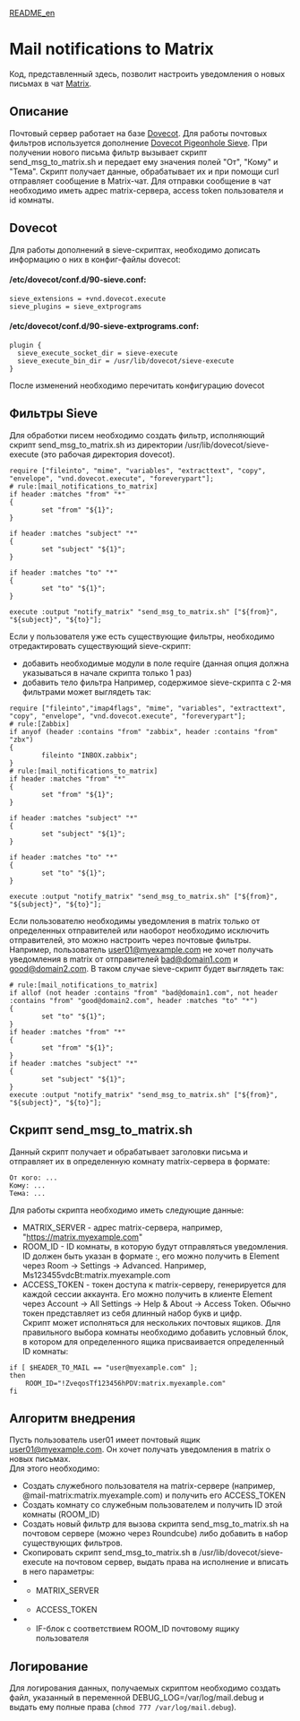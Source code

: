 [README_en](https://github.com/damkh/mail_notifications_to_matrix/blob/main/README_en.md)  

# Mail notifications to Matrix
Код, представленный здесь, позволит настроить уведомления о новых письмах в чат [Matrix](https://matrix.org).

## Описание
Почтовый сервер работает на базе [Dovecot](https://www.dovecot.org/). Для работы почтовых фильтров используется дополнение [Dovecot Pigeonhole Sieve](https://doc.dovecot.org/configuration_manual/sieve/). При получении нового письма фильтр вызывает скрипт send_msg_to_matrix.sh и передает ему значения полей "От", "Кому" и "Тема". Скрипт получает данные, обрабатывает их и при помощи curl отправляет сообщение в Matrix-чат. Для отправки сообщение в чат необходимо иметь адрес matrix-сервера, access token пользователя и id комнаты.

## Dovecot
Для работы дополнений в sieve-скриптах, необходимо дописать информацию о них в конфиг-файлы dovecot:  
#### /etc/dovecot/conf.d/90-sieve.conf:  
```
sieve_extensions = +vnd.dovecot.execute
sieve_plugins = sieve_extprograms
```
#### /etc/dovecot/conf.d/90-sieve-extprograms.conf:  
```
plugin {
  sieve_execute_socket_dir = sieve-execute
  sieve_execute_bin_dir = /usr/lib/dovecot/sieve-execute
}
```
После изменений необходимо перечитать конфигурацию dovecot

## Фильтры Sieve
Для обработки писем необходимо создать фильтр, исполняющий скрипт send_msg_to_matrix.sh из директории /usr/lib/dovecot/sieve-execute (это рабочая директория dovecot).
```
require ["fileinto", "mime", "variables", "extracttext", "copy", "envelope", "vnd.dovecot.execute", "foreverypart"];
# rule:[mail_notifications_to_matrix]
if header :matches "from" "*"
{
        set "from" "${1}";
}

if header :matches "subject" "*"
{
        set "subject" "${1}";
}

if header :matches "to" "*"
{
        set "to" "${1}";
}

execute :output "notify_matrix" "send_msg_to_matrix.sh" ["${from}", "${subject}", "${to}"];
```

Если у пользователя уже есть существующие фильтры, необходимо отредактировать существующий sieve-скрипт:
 - добавить необходимые модули в поле require (данная опция должна указываться в начале скрипта только 1 раз)
 - добавить тело фильтра
Например, содержимое sieve-скрипта с 2-мя фильтрами может выглядеть так:
```
require ["fileinto","imap4flags", "mime", "variables", "extracttext", "copy", "envelope", "vnd.dovecot.execute", "foreverypart"];
# rule:[Zabbix]
if anyof (header :contains "from" "zabbix", header :contains "from" "zbx")
{
        fileinto "INBOX.zabbix";
}
# rule:[mail_notifications_to_matrix]
if header :matches "from" "*"
{
        set "from" "${1}";
}

if header :matches "subject" "*"
{
        set "subject" "${1}";
}

if header :matches "to" "*"
{
        set "to" "${1}";
}

execute :output "notify_matrix" "send_msg_to_matrix.sh" ["${from}", "${subject}", "${to}"];
```

Если пользователю необходимы уведомления в matrix только от определенных отправителей или наоборот необходимо исключить отправителей, это можно настроить через почтовые фильтры.
Например, пользователь user01@myexample.com не хочет получать уведомления в matrix от отправителей bad@domain1.com и good@domain2.com. В таком случае sieve-скрипт будет выглядеть так:
```
# rule:[mail_notifications_to_matrix]
if allof (not header :contains "from" "bad@domain1.com", not header :contains "from" "good@domain2.com", header :matches "to" "*")
{
        set "to" "${1}";
}
if header :matches "from" "*"
{
        set "from" "${1}";
}
if header :matches "subject" "*"
{
        set "subject" "${1}";
}
execute :output "notify_matrix" "send_msg_to_matrix.sh" ["${from}", "${subject}", "${to}"];
```

## Скрипт send_msg_to_matrix.sh
Данный скрипт получает и обрабатывает заголовки письма и отправляет их в определенную комнату matrix-сервера в формате:
```
От кого: ...
Кому: ...
Тема: ...
```
Для работы скрипта необходимо иметь следующие данные:
- MATRIX_SERVER - адрес matrix-сервера, например, "https://matrix.myexample.com"  
- ROOM_ID - ID комнаты, в которую будут отправляться уведомления. ID должен быть указан в формате <ID>:<SERVER>, его можно получить в Element через Room -> Settings -> Advanced. Например, Ms123455vdcBt:matrix.myexample.com  
- ACCESS_TOKEN - токен доступа к matrix-серверу, генерируется для каждой сессии аккаунта. Его можно получить в клиенте Element через Account -> All Settings -> Help & About -> Access Token. Обычно токен представляет из себя длинный набор букв и цифр.  
Скрипт может исполняться для нескольких почтовых ящиков. Для правильного выбора комнаты необходимо добавить условный блок, в котором для определенного ящика присваивается определенный ID комнаты:
```
if [ $HEADER_TO_MAIL == "user@myexample.com" ];
then
    ROOM_ID="!ZveqosTf123456hPDV:matrix.myexample.com"
fi
```

## Алгоритм внедрения
Пусть пользователь user01 имеет почтовый ящик user01@myexample.com. Он хочет получать уведомления в matrix о новых письмах.  
Для этого необходимо:
- Создать служебного пользователя на matrix-сервере (например, @mail-matrix:matrix.myexample.com) и получить его ACCESS_TOKEN
- Создать комнату со служебным пользователем и получить ID этой комнаты (ROOM_ID)
- Создать новый фильтр для вызова скрипта send_msg_to_matrix.sh на почтовом сервере (можно через Roundcube) либо добавить в набор существующих фильтров.
- Скопировать скрипт send_msg_to_matrix.sh в /usr/lib/dovecot/sieve-execute на почтовом сервер, выдать права на исполнение и вписать в него параметры:
- - MATRIX_SERVER
- - ACCESS_TOKEN
- - IF-блок с соответствием ROOM_ID почтовому ящику пользователя

## Логирование
Для логирования данных, получаемых скриптом необходимо создать файл, указанный в переменной DEBUG_LOG=/var/log/mail.debug и выдать ему полные права (`chmod 777 /var/log/mail.debug`).

